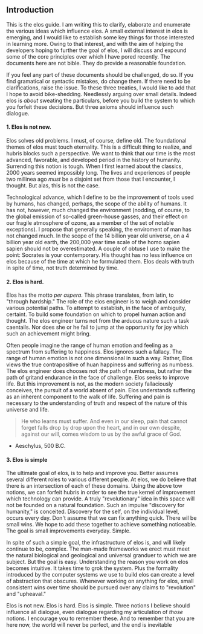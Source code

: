 Introduction
------------

This is the elos guide. I am writing this to clarify, elaborate and enumerate the various ideas which influence elos. A small external interest in elos is emerging, and I would like to establish some key things for those interested in learning more. Owing to that interest, and with the aim of helping the developers hoping to further the goal of elos, I will discuss and expound some of the core principles over which I have pored recently. The documents here are not bible. They do provide a reasonable foundation.

If you feel any part of these documents should be challenged, do so. If you find gramatical or syntactic mistakes, do change them. If there need to be clarifications, raise the issue. To these three treaties, I would like to add that I hope to avoid bike-shedding. Needlessly arguing over small details. Indeed elos is _about_ sweating the particulars, before you build the system to which you forfeit these decisions. But three axioms should influence such dialogue.

#### 1. Elos is not new.

Elos solves old problems. I must, of course, define old. The foundational themes of elos must touch eternality. This is a difficult thing to realize, and hubris blocks such a perspective. We want to think that our time is the most advanced, favorable, and developed period in the history of humanity. Surrending this notion is tough. When I first learned about the classics, 2000 years seemed impossibly long. The lives and experiences of people two millinea ago _must_ be a disjoint set from those that I encounter, I thought. But alas, this is not the case.

Technological advance, which I define to be the improvement of tools used by humans, has changed, perhaps, the scope of the ability of humans. It has not, however, much changed the environment (nodding, of course, to the global emission of so-called green-house gasses, and their effect on our fragile atmosphere of ozone, as a member of the set of notable exceptions). I propose that generally speaking, the enviroment of man has not changed much. In the scope of the 14 billion year old universe, on a 4 billion year old earth, the 200,000 year time scale of the homo sapien sapien should not be overestimated. A couple of obtuse I use to make the point: Socrates is your contemporary. His thought has no less influence on elos because of the time at which he formulated them. Elos deals with truth in spite of time, not truth determined by time.


#### 2. Elos is hard.

Elos has the motto _per aspera_. This phrase translates, from latin, to "through hardship." The role of the elos engineer is to weigh and consider various potential paths. To attempt to establish, in the face of ambiguity, certaint. To build some foundation on which to propel human action and thought. The elos engineer turns not from the arduous nature such a task caentails. Nor does she or he fail to jump at the opportunity for joy which such an achievement might bring.

Often people imagine the range of human emotion and feeling as a spectrum from suffering to happiness. Elos ignores such a fallacy. The range of human emotion is not one dimensional in such a way. Rather, Elos views the true contrapositive of huan happiness and suffering as numbess. The elos engineer does chooses not :the path of numbness, but rather the path of gritand endurance in the face of challenge. Elos seeks to improve life. But this improvement is not, as the modern society fallaciously conceives, the pursuit of a world absent of pain. Elos understands suffering as an inherent component to the walk of life. Suffering and pain is necessary to the understanding of truth and respect of the nature of this universe and life.

> He who learns must suffer.
> And even in our sleep, pain that cannot forget
> falls drop by drop upon the heart,
> and in our own despite, against our will,
> comes wisdom to us by the awful grace of God.
- Aeschylus, 500 B.C.

#### 3. Elos is simple

The ultimate goal of elos, is to help and improve you. Better assumes several different roles to various different people. At elos, we do believe that there is an intersection of each of these domains. Using the above tow notions, we can forfeit hubris in order to see the true kernel of improvement which technology can provide. A truly "revolutionary" idea in this space will not be founded on a natural foundation. Such an impulse "discovery for humanity," is conceited. Discovery for the self, on the individual level, occurs every day. Don't assume that we can fix anything quick. There wil be small wins. We hope to add these together to achieve something noticeable. The goal is small improvements everyday. Simple.

In spite of such a simple goal, the infrastructure of elos is, and will likely continue to be, complex. The man-made frameworks we erect must meet the natural biological and geological and universal granduer to which we are subject. But the goal is easy. Understanding the reason you work on elos becomes intuitive. It takes time to grok the system. Plus the formality introduced by the computer systems we use to build elos can create a level of abstraction that obscures. Whenever working on anything for elos, small consistent wins over time should be pursued over any claims to "revolution" and "upheaval."


Elos is not new. Elos is hard. Elos is simple. Three notions I believe should influence all dialogue, even dialogue regarding my articulation of _those_ notions. I encourage you to remember these. And to remember that you are here now, the world will never be perfect, and the end is inevitable
